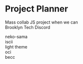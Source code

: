 # Project Planner
Mass collab JS project when we can  
Brooklyn Tech Discord

neko-sama  
iscii  
light theme  
oci  
becc   
